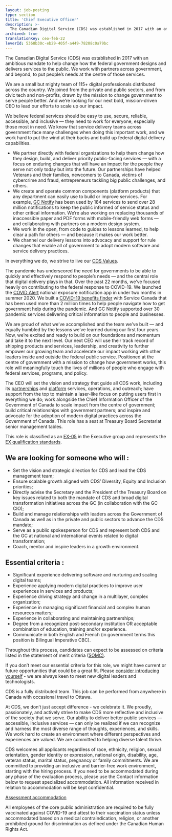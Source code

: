```yaml
---
layout: job-posting
type: section
title: 'Chief Executive Officer'
description: >-
  The Canadian Digital Service (CDS) was established in 2017 with an ambitious mandate to help change how the federal government designs and delivers services to the public. We work with partners across government, and beyond, to put people’s needs at the centre of those services.
archived: true
translationKey: ceo-feb-22
leverId: 5368b30c-eb29-405f-a449-78208c0a79bc
---
```


The Canadian Digital Service (CDS) was established in 2017 with an ambitious mandate to help change how the federal government designs and delivers services to the public. We work with partners across government, and beyond, to put people’s needs at the centre of those services.

We are a small but mighty team of 115+ digital professionals distributed across the country. We joined from the private and public sectors, and from civic tech and non-profits, drawn by the mission to change government to serve people better. And we’re looking for our next bold, mission-driven CEO to lead our efforts to scale up our impact.

We believe federal services should be easy to use, secure, reliable, accessible, and inclusive — they need to work for everyone, especially those most in need. We know that service delivery teams across government face many challenges when doing this important work, and we work hard to put the wind at their backs and build up federal digital delivery capabilities.

- We partner directly with federal organizations to help them change how they design, build, and deliver priority public-facing services — with a focus on enduring changes that will have an impact for the people they serve not only today but into the future. Our partnerships have helped Veterans and their families, newcomers to Canada, victims of cybercrime and fraud, entrepreneurs tackling big public challenges, and others.
- We create and operate common components (platform products) that any department can easily use to build or improve services. For example, [GC Notify](https://notification.canada.ca/) has been used by 184 services to send over 28 million notifications to keep the public informed of service status and other critical information. We’re also working on replacing thousands of inaccessible paper and PDF forms with mobile-friendly web forms — and collaborating with partners on a modern design system.
- We work in the open, from code to guides to lessons learned, to help clear a path for others — and because it makes our work better. 
- We channel our delivery lessons into advocacy and support for rule changes that enable all of government to adopt modern software and service delivery practices.

In everything we do, we strive to live our [CDS Values](https://digital.canada.ca/our-values/). 

The pandemic has underscored the need for governments to be able to quickly and effectively respond to people’s needs — and the central role that digital delivery plays in that. Over the past 22 months, we’ve focused heavily on contributing to the federal response to COVID-19. We launched the [COVID Alert](https://www.canada.ca/en/public-health/services/diseases/coronavirus-disease-covid-19/covid-alert.html) national exposure notification app in under two months in summer 2020. We built a [COVID-19 benefits finder](https://covid-benefits.alpha.canada.ca/en/start) with Service Canada that has been used more than 2 million times to help people navigate how to get government help during the pandemic. And GC Notify supported over 30 pandemic services delivering critical information to people and businesses.

We are proud of what we’ve accomplished and the team we’ve built — and equally humbled by the lessons we’ve learned during our first four years. Now, we’re excited and ready to build on our foundations and momentum and take it to the next level. Our next CEO will use their track record of shipping products and services, leadership, and creativity to further empower our growing team and accelerate our impact working with other leaders inside and outside the federal public service. Positioned at the centre of government with a mission to change how government works, this role will meaningfully touch the lives of millions of people who engage with federal services, programs, and policy.

The CEO will set the vision and strategy that guide all CDS work, including its [partnerships](https://digital.canada.ca/coaching-and-advice/) and [platform](https://digital.canada.ca/product-suite/) services, operations, and outreach; have support from the top to maintain a laser-like focus on putting users first in everything we do; work alongside the Chief Information Officer of the Government of Canada to scale impact from the centre of government; build critical relationships with government partners; and inspire and advocate for the adoption of modern digital practices across the Government of Canada. This role has a seat at Treasury Board Secretariat senior management tables.

This role is classified as an [EX-05](https://www.canada.ca/en/treasury-board-secretariat/services/pay/rates-pay/rates-pay-unrepresented-senior-excluded-employees.html#Toc476385558) in the Executive group and represents the [EX qualification standards](https://www.canada.ca/en/treasury-board-secretariat/services/staffing/qualification-standards/core.html#ex). 

## We are looking for someone who will :

- Set the vision and strategic direction for CDS and lead the CDS management team;
- Ensure scalable growth aligned with CDS’ Diversity, Equity and Inclusion priorities;
- Directly advise the Secretary and the President of the Treasury Board on key issues related to both the mandate of CDS and broad digital transformation initiatives across the GC (in collaboration with the GC CIO);
- Build and manage relationships with leaders across the Government of Canada as well as in the private and public sectors to advance the CDS mandate;
- Serve as a public spokesperson for CDS and represent both CDS and the GC at national and international events related to digital transformation;
- Coach, mentor and inspire leaders in a growth environment.

## Essential criteria :

- Significant experience delivering software and nurturing and scaling digital teams;
- Experience applying modern digital practices to improve user experiences in services and products;
- Experience driving strategy and change in a multilayer, complex organization; 
- Experience in managing significant financial and complex human resources matters;
- Experience in collaborating and maintaining partnerships;
- Degree from a recognized post-secondary institution OR acceptable combination of education, training and/or experience.
- Communicate in both English and French (in government terms this position is Bilingual Imperative CBC).

Throughout this process, candidates can expect to be assessed on criteria listed in the statement of merit criteria ([SOMC)](https://digital.canada.ca/statement-of-merit-criteria-ex5/).

If you don’t meet our essential criteria for this role, we might have current or future opportunities that could be a great fit.  Please [consider introducing yourself](mailto:CDSRecruitment.RecrutementSNC@tbs-sct.gc.ca) - we are always keen to meet new digital leaders and technologists.   

CDS is a fully distributed team. This job can be performed from anywhere in Canada with occasional travel to Ottawa.

At CDS, we don’t just accept difference - we celebrate it. We proudly, passionately, and actively strive to make CDS more reflective and inclusive of the society that we serve. Our ability to deliver better public services — accessible, inclusive services — can only be realized if we can recognize and harness the most diverse range of thoughts, experiences, and skills. We work hard to create an environment where different perspectives and experiences are valued. We are committed to helping diverse talent thrive.

CDS welcomes all applicants regardless of race, ethnicity, religion, sexual orientation, gender identity or expression, national origin, disability, age, veteran status, marital status, pregnancy or family commitments. We are committed to providing an inclusive and barrier-free work environment, starting with the hiring process. If you need to be accommodated during any phase of the evaluation process, please use the Contact information below to request specialized accommodation. All information received in relation to accommodation will be kept confidential.

[Assessment accommodation](https://www.canada.ca/en/public-service-commission/services/assessment-accommodation-page.html)

All employees of the core public administration are required to be fully vaccinated against COVID-19 and attest to their vaccination status unless accommodated based on a medical contraindication, religion, or another prohibited ground for discrimination as defined under the Canadian Human Rights Act.


